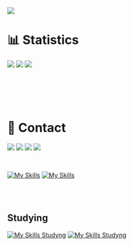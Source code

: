 <div>
   <img src="https://i.pinimg.com/originals/f5/9c/56/f59c56a06262dbe90e0e757e55dc3a19.jpg">
</div>

# 📊 Statistics

![](https://github-readme-stats.vercel.app/api?username=joaovictorgit21&theme=blue-green&hide_border=false&include_all_commits=false&count_private=false)
![](https://github-readme-streak-stats.herokuapp.com/?user=joaovictorgit21&theme=blue-green&hide_border=false)
![](https://github-readme-stats.vercel.app/api/top-langs/?username=joaovictorgit21&theme=blue-green&hide_border=false&include_all_commits=false&count_private=false&layout=compact)

<br>

<br><br>
# 📱 Contact

<a href = "mailto:joaovictorfariasdev@gmail.com"><img src="https://skillicons.dev/icons?i=gmail"></a>
<a href = "https://www.instagram.com/joaovictorfariasdev"><img src="https://skillicons.dev/icons?i=instagram"></a>
<a href = "https://discord.gg/w3WR4C9pyt"><img src="https://skillicons.dev/icons?i=discord"></a>
<a href = "https://linkedin.com/in/joaovictorfarias"><img src="https://skillicons.dev/icons?i=linkedin"></a>

<br>

[![My Skills](https://skillicons.dev/icons?i=html,css,js,bootstrap,mysql&theme=light)](https://skillicons.dev)
[![My Skills](https://skillicons.dev/icons?i=figma&theme=dark)](https://skillicons.dev)

<br><br>
## Studying

[![My Skills Studyng](https://skillicons.dev/icons?i=js,java&theme=light)](https://skillicons.dev)
[![My Skills Studyng](https://skillicons.dev/icons?i=php&theme=dark)](https://skillicons.dev)

